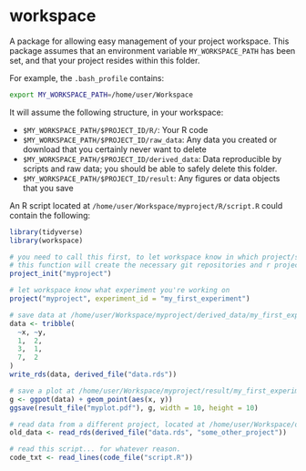 # workspace

A package for allowing easy management of your project workspace. 
This package assumes that an environment variable `MY_WORKSPACE_PATH` has been set,
and that your project resides within this folder.

For example, the `.bash_profile` contains:
```bash
export MY_WORKSPACE_PATH=/home/user/Workspace
```

It will assume the following structure, in your workspace:

- `$MY_WORKSPACE_PATH/$PROJECT_ID/R/`: Your R code
- `$MY_WORKSPACE_PATH/$PROJECT_ID/raw_data`: Any data you created or download that you certainly never want to delete
- `$MY_WORKSPACE_PATH/$PROJECT_ID/derived_data`: Data reproducible by scripts and raw data; you should be able to safely delete this folder.
- `$MY_WORKSPACE_PATH/$PROJECT_ID/result`: Any figures or data objects that you save

An R script located at `/home/user/Workspace/myproject/R/script.R` could contain the following:
```R
library(tidyverse)
library(workspace)

# you need to call this first, to let workspace know in which project/subdirectory you're working in
# this function will create the necessary git repositories and r project files.
project_init("myproject") 

# let workspace know what experiment you're working on
project("myproject", experiment_id = "my_first_experiment")

# save data at /home/user/Workspace/myproject/derived_data/my_first_experiment/data.rds
data <- tribble(
  ~x, ~y, 
  1,  2,
  3,  1, 
  7,  2
)
write_rds(data, derived_file("data.rds"))

# save a plot at /home/user/Workspace/myproject/result/my_first_experiment/myplot.pdf
g <- ggpot(data) + geom_point(aes(x, y))
ggsave(result_file("myplot.pdf"), g, width = 10, height = 10)

# read data from a different project, located at /home/user/Workspace/data/derived_data/some_other_project/data.rds
old_data <- read_rds(derived_file("data.rds", "some_other_project"))

# read this script... for whatever reason.
code_txt <- read_lines(code_file("script.R"))
```
